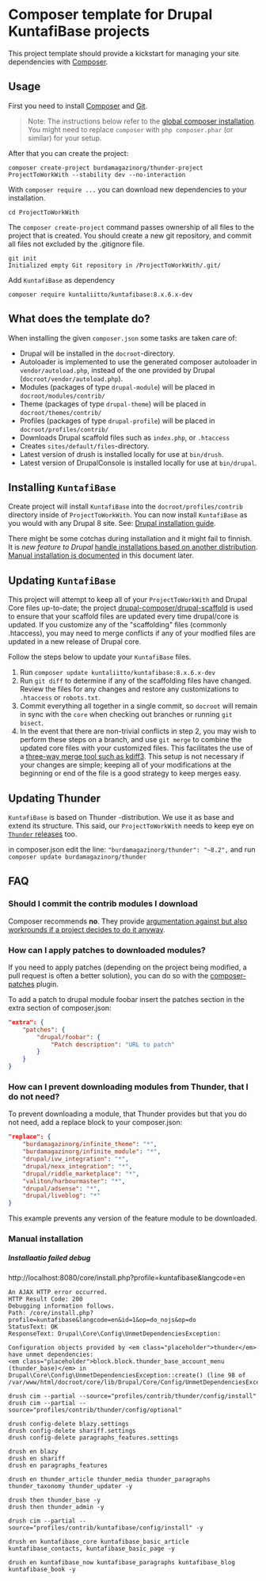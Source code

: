 # Composer template for Drupal KuntafiBase projects

This project template should provide a kickstart for managing your site
dependencies with [Composer](https://getcomposer.org/).

## Usage

First you need to install [Composer](https://getcomposer.org/doc/00-intro.md#installation-linux-unix-osx) and [Git](https://git-scm.com).

> Note: The instructions below refer to the [global composer installation](https://getcomposer.org/doc/00-intro.md#globally).
You might need to replace `composer` with `php composer.phar` (or similar)
for your setup.

After that you can create the project:

```
composer create-project burdamagazinorg/thunder-project ProjectToWorkWith --stability dev --no-interaction
```

With `composer require ...` you can download new dependencies to your
installation.

```
cd ProjectToWorkWith
```

The `composer create-project` command passes ownership of all files to the
project that is created. You should create a new git repository, and commit
all files not excluded by the .gitignore file.

````
git init
Initialized empty Git repository in /ProjectToWorkWith/.git/
````

Add `KuntafiBase` as dependency

```
composer require kuntaliitto/kuntafibase:8.x.6.x-dev
```



## What does the template do?

When installing the given `composer.json` some tasks are taken care of:

* Drupal will be installed in the `docroot`-directory.
* Autoloader is implemented to use the generated composer autoloader in `vendor/autoload.php`,
  instead of the one provided by Drupal (`docroot/vendor/autoload.php`).
* Modules (packages of type `drupal-module`) will be placed in `docroot/modules/contrib/`
* Theme (packages of type `drupal-theme`) will be placed in `docroot/themes/contrib/`
* Profiles (packages of type `drupal-profile`) will be placed in `docroot/profiles/contrib/`
* Downloads Drupal scaffold files such as `index.php`, or `.htaccess`
* Creates `sites/default/files`-directory.
* Latest version of drush is installed locally for use at `bin/drush`.
* Latest version of DrupalConsole is installed locally for use at `bin/drupal`.

## Installing `KuntafiBase`

Create project will install `KuntafiBase` into the `docroot/profiles/contrib` directory inside of `ProjectToWorkWith`. You can now install `KuntafiBase` as you would with any Drupal 8 site. See: [Drupal installation guide](https://www.drupal.org/node/1839310).

There might be some cotchas during installation and it might fail to finnish. It is *new feature to Drupal* [handle installations based on another distribution](https://www.drupal.org/node/1356276). [Manual installation is documented](#manual) in this document later.

## Updating `KuntafiBase`

This project will attempt to keep all of your `ProjectToWorkWith` and Drupal Core files up-to-date; the
project [drupal-composer/drupal-scaffold](https://github.com/drupal-composer/drupal-scaffold)
is used to ensure that your scaffold files are updated every time drupal/core is
updated. If you customize any of the "scaffolding" files (commonly .htaccess),
you may need to merge conflicts if any of your modfied files are updated in a
new release of Drupal core.

Follow the steps below to update your `KuntafiBase` files.

1. Run `composer update kuntaliitto/kuntafibase:8.x.6.x-dev`
1. Run `git diff` to determine if any of the scaffolding files have changed.
   Review the files for any changes and restore any customizations to
  `.htaccess` or `robots.txt`.
1. Commit everything all together in a single commit, so `docroot` will remain in
   sync with the `core` when checking out branches or running `git bisect`.
1. In the event that there are non-trivial conflicts in step 2, you may wish
   to perform these steps on a branch, and use `git merge` to combine the
   updated core files with your customized files. This facilitates the use
   of a [three-way merge tool such as kdiff3](http://www.gitshah.com/2010/12/how-to-setup-kdiff-as-diff-tool-for-git.html). This setup is not necessary if your changes are simple;
   keeping all of your modifications at the beginning or end of the file is a
   good strategy to keep merges easy.

## Updating Thunder

`KuntafiBase` is based on Thunder -distribution. We use it as base and extend its structure. This said, our `ProjectToWorkWith` needs to keep eye on [`Thunder` releases](https://github.com/BurdaMagazinOrg/thunder-distribution/releases) too.

in composer.json edit the line:
`
  "burdamagazinorg/thunder": "~8.2",
`
and run `composer update burdamagazinorg/thunder`



## FAQ

### Should I commit the contrib modules I download

Composer recommends **no**. They provide [argumentation against but also
workrounds if a project decides to do it anyway](https://getcomposer.org/doc/faqs/should-i-commit-the-dependencies-in-my-vendor-directory.md).

### How can I apply patches to downloaded modules?

If you need to apply patches (depending on the project being modified, a pull
request is often a better solution), you can do so with the
[composer-patches](https://github.com/cweagans/composer-patches) plugin.

To add a patch to drupal module foobar insert the patches section in the extra
section of composer.json:
```json
"extra": {
    "patches": {
        "drupal/foobar": {
            "Patch description": "URL to patch"
        }
    }
}
```

### How can I prevent downloading modules from Thunder, that I do not need?

To prevent downloading a module, that Thunder provides but that you do not need, add a replace block to your composer.json:

```json
"replace": {
    "burdamagazinorg/infinite_theme": "*",
    "burdamagazinorg/infinite_module": "*",
    "drupal/ivw_integration": "*",
    "drupal/nexx_integration": "*",
    "drupal/riddle_marketplace": "*",
    "valiton/harbourmaster": "*",
    "drupal/adsense": "*",
    "drupal/liveblog": "*"
}
```

This example prevents any version of the feature module to be downloaded.

### <a id="manual"></a>Manual installation

##### Installaatio failed debug

http://localhost:8080/core/install.php?profile=kuntafibase&langcode=en

```
An AJAX HTTP error occurred.
HTTP Result Code: 200
Debugging information follows.
Path: /core/install.php?profile=kuntafibase&langcode=en&id=1&op=do_nojs&op=do
StatusText: OK
ResponseText: Drupal\Core\Config\UnmetDependenciesException: 

Configuration objects provided by <em class="placeholder">thunder</em> have unmet dependencies: 
<em class="placeholder">block.block.thunder_base_account_menu (thunder_base)</em> in Drupal\Core\Config\UnmetDependenciesException::create() (line 98 of /var/www/html/docroot/core/lib/Drupal/Core/Config/UnmetDependenciesException.php).
```

```
drush cim --partial --source="profiles/contrib/thunder/config/install"
drush cim --partial --source="profiles/contrib/thunder/config/optional"
```

```
drush config-delete blazy.settings
drush config-delete shariff.settings
drush config-delete paragraphs_features.settings
```

```
drush en blazy
drush en shariff
drush en paragraphs_features
```

```
drush en thunder_article thunder_media thunder_paragraphs thunder_taxonomy thunder_updater -y
```

```
drush then thunder_base -y
drush then thunder_admin -y
```

```
drush cim --partial --source="profiles/contrib/kuntafibase/config/install" -y
```

```
drush en kuntafibase_core kuntafibase_basic_article kuntafibase_contacts, kuntafibase_basic_page -y
```

```
drush en kuntafibase_now kuntafibase_paragraphs kuntafibase_blog kuntafibase_book -y
```
